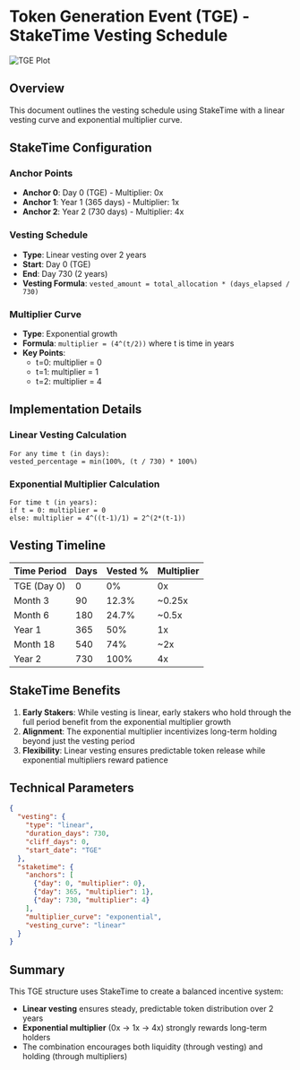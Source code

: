 # Token Generation Event (TGE) - StakeTime Vesting Schedule


![TGE Plot](./plots.png)

## Overview
This document outlines the vesting schedule using StakeTime with a linear vesting curve and exponential multiplier curve.

## StakeTime Configuration

### Anchor Points
- **Anchor 0**: Day 0 (TGE) - Multiplier: 0x
- **Anchor 1**: Year 1 (365 days) - Multiplier: 1x
- **Anchor 2**: Year 2 (730 days) - Multiplier: 4x

### Vesting Schedule
- **Type**: Linear vesting over 2 years
- **Start**: Day 0 (TGE)
- **End**: Day 730 (2 years)
- **Vesting Formula**: `vested_amount = total_allocation * (days_elapsed / 730)`

### Multiplier Curve
- **Type**: Exponential growth
- **Formula**: `multiplier = (4^(t/2))` where t is time in years
- **Key Points**:
  - t=0: multiplier = 0
  - t=1: multiplier = 1
  - t=2: multiplier = 4

## Implementation Details

### Linear Vesting Calculation
```
For any time t (in days):
vested_percentage = min(100%, (t / 730) * 100%)
```

### Exponential Multiplier Calculation
```
For time t (in years):
if t = 0: multiplier = 0
else: multiplier = 4^((t-1)/1) = 2^(2*(t-1))
```

## Vesting Timeline

| Time Period | Days | Vested % | Multiplier |
|------------|------|----------|------------|
| TGE (Day 0) | 0 | 0% | 0x |
| Month 3 | 90 | 12.3% | ~0.25x |
| Month 6 | 180 | 24.7% | ~0.5x |
| Year 1 | 365 | 50% | 1x |
| Month 18 | 540 | 74% | ~2x |
| Year 2 | 730 | 100% | 4x |

## StakeTime Benefits

1. **Early Stakers**: While vesting is linear, early stakers who hold through the full period benefit from the exponential multiplier growth
2. **Alignment**: The exponential multiplier incentivizes long-term holding beyond just the vesting period
3. **Flexibility**: Linear vesting ensures predictable token release while exponential multipliers reward patience

## Technical Parameters

```json
{
  "vesting": {
    "type": "linear",
    "duration_days": 730,
    "cliff_days": 0,
    "start_date": "TGE"
  },
  "staketime": {
    "anchors": [
      {"day": 0, "multiplier": 0},
      {"day": 365, "multiplier": 1},
      {"day": 730, "multiplier": 4}
    ],
    "multiplier_curve": "exponential",
    "vesting_curve": "linear"
  }
}
```

## Summary
This TGE structure uses StakeTime to create a balanced incentive system:
- **Linear vesting** ensures steady, predictable token distribution over 2 years
- **Exponential multiplier** (0x → 1x → 4x) strongly rewards long-term holders
- The combination encourages both liquidity (through vesting) and holding (through multipliers)

